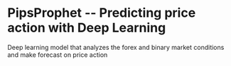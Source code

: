 # PipsProphet -- Predicting price action with Deep Learning
Deep learning model that analyzes the forex and binary market conditions and make forecast on price action 
